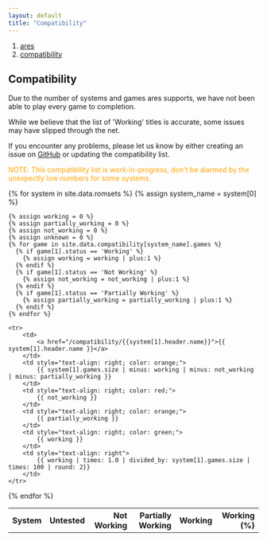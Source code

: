 ```yaml
---
layout: default
title: "Compatibility"
---
```


<ol><li><a href='/index'><span>ares</span></a></li><li><a href='/compatibility'><span>compatibility</span></a></li></ol>

## Compatibility

Due to the number of systems and games ares supports, we have not been able to play every game to completion.

While we believe that the list of 'Working' titles is accurate, some issues may have slipped through the net.

If you encounter any problems, please let us know by either creating an issue on
[GitHub](https://github.com/ares-emulator/ares/issues) or updating the compatibility list.


<span style="color: orange">NOTE: This compatibility list is work-in-progress, don't be alarmed by the unexpectly low numbers for some systems.</span>

<table>
  <tr>
    <th class="default-sort">System</th>
    <th style="text-align: right">Untested</th>
    <th style="text-align: right">Not Working</th>
    <th style="text-align: right">Partially Working</th>
    <th style="text-align: right">Working</th>
    <th class="default-sort" style="text-align: right">Working (%)</th>
  </tr>

  {% for system in site.data.romsets %}
    {% assign system_name = system[0] %}

    {% assign working = 0 %}
    {% assign partially_working = 0 %}
    {% assign not_working = 0 %}    
    {% assign unknown = 0 %}
    {% for game in site.data.compatibility[system_name].games %}
      {% if game[1].status == 'Working' %}
        {% assign working = working | plus:1 %}
      {% endif %}
      {% if game[1].status == 'Not Working' %}
        {% assign not_working = not_working | plus:1 %}
      {% endif %}
      {% if game[1].status == 'Partially Working' %}
        {% assign partially_working = partially_working | plus:1 %}
      {% endif %}
    {% endfor %}

    <tr>
        <td>
            <a href="/compatibility/{{system[1].header.name}}">{{ system[1].header.name }}</a>
        </td>
        <td style="text-align: right; color: orange;">
            {{ system[1].games.size | minus: working | minus: not_working | minus: partially_working }}
        </td>
        <td style="text-align: right; color: red;">
            {{ not_working }}
        </td>
        <td style="text-align: right; color: orange;">
            {{ partially_working }}
        </td>
        <td style="text-align: right; color: green;"> 
            {{ working }}
        </td>
        <td style="text-align: right"> 
            {{ working | times: 1.0 | divided_by: system[1].games.size | times: 100 | round: 2}}
        </td>
    </tr>

  {% endfor %}
</table>
